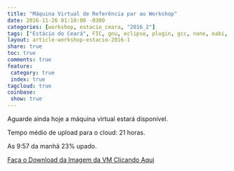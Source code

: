 ```yaml
---
title: "Máquina Virtual de Referência par ao Workshop"
date: 2016-11-26 01:10:00 -0300
categories: [workshop, estacio_ceara, "2016_2"]
tags: ["Estácio do Ceará", FIC, gnu, eclipse, plugin, gcc, none, eabi, Workshop, programação, Estácio, Ceará, instalação, ambiente, preparação, Máquina Virtual, Virtual Box, VBox, Emuladores]
layout: article-workshop-estacio-2016-1
share: true
toc: true
comments: true
feature:
 category: true
 index: true
tagcloud: true
coinbase:
 show: true
---
```


Aguarde ainda hoje a máquina virtual estará disponível.

<!--more-->

Tempo médio de upload para o cloud: 21 horas.

As 9:57 da manhã 23% upado.

[Faça o Download da Imagem da VM Clicando Aqui](https://mega.nz/#F!Vx0jBACL!Wdds_Mskp5eO9jA25lttKQ)
